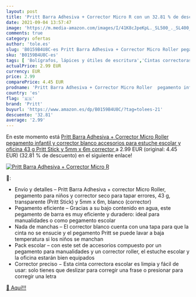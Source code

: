 ```yaml
---
layout: post
title: 'Pritt Barra Adhesiva + Corrector Micro R con un 32.81 % de descuento'
date: 2021-09-04 13:57:47
image: 'https://m.media-amazon.com/images/I/41K8cJpeKpL._SL500_._SL400_.jpg'
comments: true
category: ofertas
author: 'tole.es'
slug: 'B0159B4U8C-es Pritt Barra Adhesiva + Corrector Micro Roller pegamento...'
sku: 'B0159B4U8C-es'
tags: [ 'Bolígrafos, lápices y útiles de escritura','Cintas correctoras de tinta','Correctores y gomas de borrar','Oficina y papelería','adhesiva','barra','escolar','pritt', ]
actualPrice: 2.99 EUR
currency: EUR
price: 2.99
comparePrice: 4.45 EUR
prodname: 'Pritt Barra Adhesiva + Corrector Micro Roller  pegamento infantil y corrector blanco  accesorios para estuche escolar y oficina  43 g  Pritt Stick  y 5mm x 6m  corrector '
country: 'es'
flag: '🇪🇸'
brand: 'Pritt'
buyurl: 'https://www.amazon.es/dp/B0159B4U8C/?tag=tolees-21'
descuento: '32.81'
average: '2.99'
---
```


En este momento está [Pritt Barra Adhesiva + Corrector Micro Roller  pegamento infantil y corrector blanco  accesorios para estuche escolar y oficina  43 g  Pritt Stick  y 5mm x 6m  corrector ](https://www.amazon.es/dp/B0159B4U8C/?tag=tolees-21) a 2.99 EUR (original: 4.45 EUR) (32.81 %  de descuento) en el siguiente enlace!

[![Pritt Barra Adhesiva + Corrector Micro R](https://m.media-amazon.com/images/I/41K8cJpeKpL._SL500_._SL400_.jpg)](https://www.amazon.es/dp/B0159B4U8C/?tag=tolees-21)

🔎:

- Envío y detalles – Pritt Barra Adhesiva + corrector Micro Roller, pegamento para niños y corrector seco para tapar errores, 43 g, transparente (Pritt Stick) y 5mm x 6m, blanco (corrector)
- Pegamento eficiente – Gracias a su bajo contenido en agua, este pegamento de barra es muy eficiente y duradero: ideal para manualidades o como pegamento escolar
- Nada de manchas – El corrector blanco cuenta con una tapa para que la cinta no se ensucie y el pegamento Pritt se puede lavar a baja temperatura si los niños se manchan
- Pack escolar – con este set de accesorios compuesto por un pegamento para manualidades y un corrector roller, el estuche escolar y la oficina estarán bien equipados
- Corrector preciso − Esta cinta correctora escolar es limpia y fácil de usar: solo tienes que deslizar para corregir una frase o presionar para corregir una letra

[🛒 Aquí!!!](https://www.amazon.es/dp/B0159B4U8C/?tag=tolees-21)
